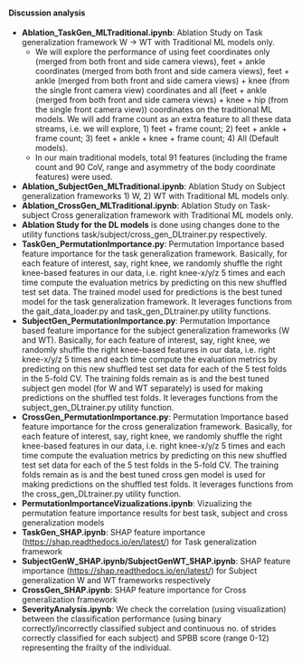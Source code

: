 #### Discussion analysis
* **Ablation_TaskGen_MLTraditional.ipynb**: Ablation Study on Task generalization framework W -> WT with Traditional ML models only. 
    * We will explore the performance of using feet coordinates only (merged from both front and side camera views), feet + ankle coordinates (merged from both front and side camera views), feet + ankle (merged from both front and side camera views) + knee (from the single front camera view) coordinates and all (feet + ankle (merged from both front and side camera views) + knee + hip (from the single front camera view)) coordinates on the traditional ML models. We will add frame count as an extra feature to all these data streams, i.e. we will explore, 1) feet + frame count; 2) feet + ankle + frame count; 3) feet + ankle + knee + frame count; 4) All (Default models).
    * In our main traditional models, total 91 features (including the frame count and 90 CoV, range and asymmetry of the body coordinate features) were used.
* **Ablation_SubjectGen_MLTraditional.ipynb**: Ablation Study on Subject generalization frameworks 1) W, 2) WT with Traditional ML models only. 
* **Ablation_CrossGen_MLTraditional.ipynb**: Ablation Study on Task-subject Cross generalization framework with Traditional ML models only.
* **Ablation Study for the DL models** is done using changes done to the utility functions task/subject/cross_gen_DLtrainer.py respectively.
* **TaskGen_PermutationImportance.py**:  Permutation Importance based feature importance for the task generalization framework. Basically, for each feature of interest, say, right knee, we randomly shuffle the right knee-based features in our data, i.e. right knee-x/y/z 5 times and each time compute the evaluation metrics by predicting on this new shuffled test set data. The trained model used for predictions is the best tuned model for the task generalization framework. It leverages functions from the gait_data_loader.py and task_gen_DLtrainer.py utility functions.  
* **SubjectGen_PermutationImportance.py**: Permutation Importance based feature importance for the subject generalization frameworks (W and WT). Basically, for each feature of interest, say, right knee, we randomly shuffle the right knee-based features in our data, i.e. right knee-x/y/z 5 times and each time compute the evaluation metrics by predicting on this new shuffled test set data for each of the 5 test folds in the 5-fold CV. The training folds remain as is and the best tuned subject gen model (for W and WT separately) is used for making predictions on the shuffled test folds. It leverages functions from the subject_gen_DLtrainer.py utility function.
* **CrossGen_PermutationImportance.py**: Permutation Importance based feature importance for the cross generalization framework. Basically, for each feature of interest, say, right knee, we randomly shuffle the right knee-based features in our data, i.e. right knee-x/y/z 5 times and each time compute the evaluation metrics by predicting on this new shuffled test set data for each of the 5 test folds in the 5-fold CV. The training folds remain as is and the best tuned cross gen model is used for making predictions on the shuffled test folds. It leverages functions from the cross_gen_DLtrainer.py utility function.
* **PermutationImportanceVizualizations.ipynb**: Vizualizing the permutation feature importance results for best task, subject and cross generalization models 
* **TaskGen_SHAP.ipynb**: SHAP feature importance (https://shap.readthedocs.io/en/latest/) for Task generalization framework 
* **SubjectGenW_SHAP.ipynb/SubjectGenWT_SHAP.ipynb**: SHAP feature importance (https://shap.readthedocs.io/en/latest/) for Subject generalization W and WT frameworks respectively
* **CrossGen_SHAP.ipynb**: SHAP feature importance for Cross generalization framework
* **SeverityAnalysis.ipynb**: We check the correlation (using visualization) between the classification performance (using binary correctly/incorrectly classified subject and continuous no. of strides correctly classified for each subject) and SPBB score (range 0-12) representing the frailty of the individual.

